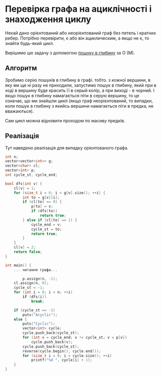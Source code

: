 # Перевірка графа на ациклічності і знаходження циклу

Нехай дано орієнтований або неорієнтований граф без петель і кратних ребер. Потрібно перевірити, є або він ациклическим, а якщо не є, то знайти будь-який цикл.

Вирішимо цю задачу з допомогою [пошуку в глибину](dfs) за O (M).

## Алгоритм

Зробимо серію пошуків в глибину в графі. тобто. з кожної вершини, в яку ми ще ні разу не приходили, запустимо пошук в глибину, який при в ході в вершину буде красить її в серый колір, а при виході - в чорний. І якщо пошук в глибину намагається піти в серую вершину, то це означає, що ми знайшли цикл (якщо граф неорієнтований, то випадки, коли пошук в глибину з якийсь вершини намагається піти в предка, не вважаються).

Сам цикл можна відновити проходом по масиву предків.

## Реалізація

Тут наведено реалізація для випадку орієнтованого графа.

<!--- TODO: specify code snippet id -->
``` cpp
int n;
vector<vector<int>> g;
vector<char> cl;
vector<int> p;
int cycle_st, cycle_end;

bool dfs(int v) {
    cl[v] = 1;
    for (size_t i = 0; i < g[v].size(); ++i) {
        int to = g[v][i];
        if (cl[to] == 0) {
            p[to] = v;
            if (dfs(to))
                return true;
        } else if (cl[to] == 1) {
            cycle_end = v;
            cycle_st = to;
            return true;
        }
    }
    cl[v] = 2;
    return false;
}

int main() {
    ... читання графа...

        p.assign(n, -1);
    cl.assign(n, 0);
    cycle_st = -1;
    for (int i = 0; i < n; ++i)
        if (dfs(i))
            break;

    if (cycle_st == -1)
        puts("Acyclic");
    else {
        puts("Cyclic");
        vector<int> cycle;
        cycle.push_back(cycle_st);
        for (int v = cycle_end; v != cycle_st; v = p[v])
            cycle.push_back(v);
        cycle.push_back(cycle_st);
        reverse(cycle.begin(), cycle.end());
        for (size_t i = 0; i < cycle.size(); ++i)
            printf("%d ", cycle[i] + 1);
    }
}
```
